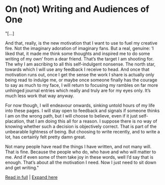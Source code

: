# On (not) Writing and Audiences of One
"[...]

And that, really, is the new motivation that I want to use to fuel my creative fire. Not the imaginary adoration of imaginary fans. But a real, genuine: ‘I liked that, it made me think some thoughts and inspired me to do some writing of my own’ from a dear friend. That’s the target I am shooting for. The why I am ascribing to all this self-indulgent nonsense. The north star, towards which I will use any feedback I receive to head. And once that motivation runs out, once I get the sense the work I share is actually only being read to indulge me, or maybe once someone finally has the courage to say as much to my face, I will return to focusing my rambles on far more unhinged journal entries which really and truly are for my eyes only. It’s much less work that way anyway. 

For now though, I will endeavour onwards, sinking untold hours of my life into these pages. I will stay open to feedback and signals if someone thinks I am on the wrong path, but I will choose to believe, even if it just self-placation, that I am doing this all for a reason. I suppose there is no way of knowing whether such a decision is objectively correct. That is part of the unbearable lightness of being. But choosing to write recently, and to write a lot, has certainly felt pretty damn great.

Not many people have read the things I have written, and not many will. That is fine. Because the people who do, who have and who will matter to me. And if even some of them take joy in these words, well I’d say that is enough. That’s about all the motivation I need. Now I just need to sit down and get writing."


<div class="preview-links">
  <!-- open full essay in a new tab (uses view.html approach) -->
  <a href="OWAO.html" target="_blank" rel="noopener noreferrer">Read in full</a>
  |
  <!-- expand full essay inline (JS will intercept and insert/replace) -->
  <a href="content/OWAO.md" class="expand-full">Expand here</a>
</div>